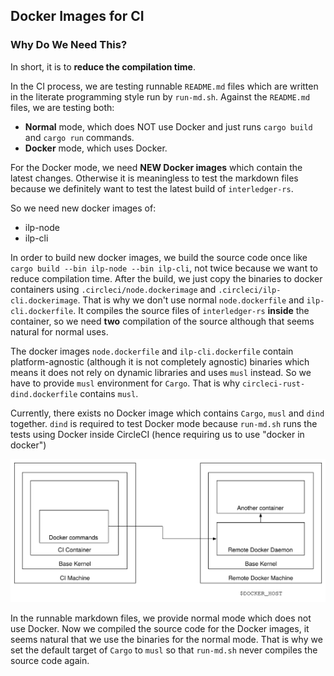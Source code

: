 ## Docker Images for CI
### Why Do We Need This?
In short, it is to **reduce the compilation time**.

In the CI process, we are testing runnable `README.md` files which are written in the literate programming style run by `run-md.sh`. Against the `README.md` files, we are testing both:

- **Normal** mode, which does NOT use Docker and just runs `cargo build` and `cargo run` commands.
- **Docker** mode, which uses Docker.

For the Docker mode, we need **NEW Docker images** which contain the latest changes. Otherwise it is meaningless to test the markdown files because we definitely want to test the latest build of `interledger-rs`.

So we need new docker images of:

- ilp-node
- ilp-cli

In order to build new docker images, we build the source code once like `cargo build --bin ilp-node --bin ilp-cli`, not twice because we want to reduce compilation time. After the build, we just copy the binaries to docker containers using `.circleci/node.dockerimage` and `.circleci/ilp-cli.dockerimage`. That is why we don't use normal `node.dockerfile` and `ilp-cli.dockerfile`. It compiles the source files of `interledger-rs` **inside** the container, so we need **two** compilation of the source although that seems natural for normal uses.

The docker images `node.dockerfile` and `ilp-cli.dockerfile` contain platform-agnostic (although it is not completely agnostic) binaries which means it does not rely on dynamic libraries and uses `musl` instead. So we have to provide `musl` environment for `Cargo`. That is why `circleci-rust-dind.dockerfile` contains `musl`.

Currently, there exists no Docker image which contains `Cargo`, `musl` and `dind` together. `dind` is required to test Docker mode because `run-md.sh` runs the tests using Docker inside CircleCI (hence requiring us to use "docker in docker")

![docker commands in container](./images/dind.svg)

In the runnable markdown files, we provide normal mode which does not use Docker. Now we compiled the source code for the Docker images, it seems natural that we use the binaries for the normal mode. That is why we set the default target of `Cargo` to `musl` so that `run-md.sh` never compiles the source code again.
